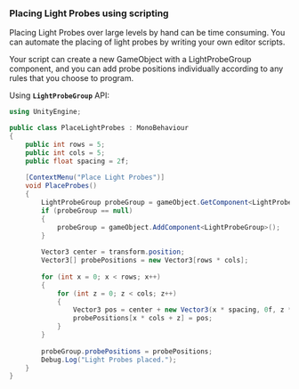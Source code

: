 ### Placing Light Probes using scripting
Placing Light Probes over large levels by hand can be time consuming. You can automate the placing of light probes by writing your own editor scripts.

Your script can create a new GameObject with a LightProbeGroup component, and you can add probe positions individually according to any rules that you choose to program.   

Using **`LightProbeGroup`** API:

```cs
using UnityEngine;

public class PlaceLightProbes : MonoBehaviour
{
    public int rows = 5;
    public int cols = 5;
    public float spacing = 2f;
 
    [ContextMenu("Place Light Probes")]
    void PlaceProbes()
    {
        LightProbeGroup probeGroup = gameObject.GetComponent<LightProbeGroup>();
        if (probeGroup == null)
        {
            probeGroup = gameObject.AddComponent<LightProbeGroup>();
        }
 
        Vector3 center = transform.position;
        Vector3[] probePositions = new Vector3[rows * cols];
 
        for (int x = 0; x < rows; x++)
        {
            for (int z = 0; z < cols; z++)
            {
                Vector3 pos = center + new Vector3(x * spacing, 0f, z * spacing);
                probePositions[x * cols + z] = pos;
            }
        }
 
        probeGroup.probePositions = probePositions;
        Debug.Log("Light Probes placed.");
    }
}

```

















